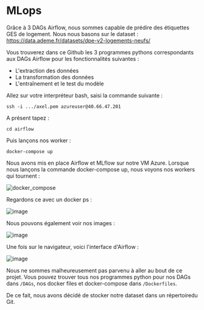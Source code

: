 # MLops

Grâce à 3 DAGs Airflow, nous sommes capable de prédire des étiquettes GES de logement.
Nous nous basons sur le dataset : https://data.ademe.fr/datasets/dpe-v2-logements-neufs/ 


Vous trouverez dans ce Github les 3 programmes pythons correspondants aux DAGs Airflow pour les fonctionnalités suivantes :
- L'extraction des données
- La transformation des données
- L'entraînement et le test du modèle


Allez sur votre interpréteur bash, saisi la commande suivante :

```ssh -i .../axel.pem azureuser@40.66.47.201```


A présent tapez :

```cd airflow```


Puis lançons nos worker :

```docker-compose up```

Nous avons mis en place Airflow et MLflow sur notre VM Azure. Lorsque nous lançons la commande docker-compose up, nous voyons nos workers qui tournent :


![docker_compose](https://github.com/axelToussenel/MLops/assets/91553182/182ff27c-b012-4d7e-9a49-75316ca84918)


Regardons ce avec un docker ps :


![image](https://github.com/axelToussenel/MLops/assets/91553182/9179ca95-b9e9-4a47-aac3-f48d39771319)


Nous pouvons également voir nos images :


![image](https://github.com/axelToussenel/MLops/assets/91553182/84ee8f31-f4c5-4a8d-be82-b7388582b33c)


Une fois sur le navigateur, voici l'interface d'Airflow :


![image](https://github.com/axelToussenel/MLops/assets/91553182/a4df8626-c3f1-4537-8741-f627a04305f9)


Nous ne sommes malheureusement pas parvenu à aller au bout de ce projet. Vous pouvez trouver tous nos programmes python pour nos DAGs dans ```/DAGs```, nos docker files et docker-compose dans ```/Dockerfiles```.

De ce fait, nous avons décidé de stocker notre dataset dans un répertoiredu Git.
